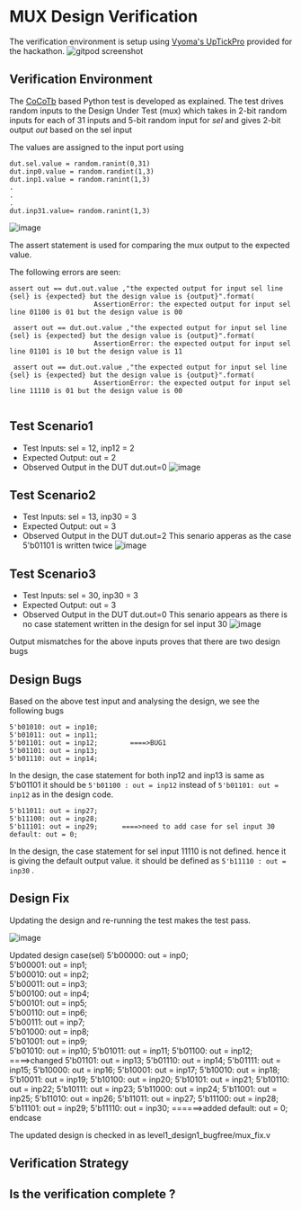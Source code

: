 
# MUX Design Verification

The verification environment is setup using [Vyoma's UpTickPro](https://vyomasystems.com) provided for the hackathon.
![gitpod screenshot](https://user-images.githubusercontent.com/92357357/180269862-b4acdb6d-cfe1-4da7-bf00-b5ace04ed753.PNG)


## Verification Environment

The [CoCoTb](https://www.cocotb.org/) based Python test is developed as explained. The test drives random inputs to the Design Under Test (mux) which takes in 2-bit random inputs for each of 31 inputs and 5-bit random input for *sel* and gives 2-bit output *out* based on the sel input

The values are assigned to the input port using 
```
dut.sel.value = random.ranint(0,31)
dut.inp0.value = random.randint(1,3) 
dut.inp1.value = random.ranint(1,3)
.
.
.
dut.inp31.value= random.ranint(1,3)
```
![image](https://user-images.githubusercontent.com/92357357/180451668-6fbb6f76-e0c0-4fa4-9564-22dce3d9a415.png)


The assert statement is used for comparing the mux output to the expected value.


The following errors are seen:
```
assert out == dut.out.value ,"the expected output for input sel line {sel} is {expected} but the design value is {output}".format(
                     AssertionError: the expected output for input sel line 01100 is 01 but the design value is 00
                    
 assert out == dut.out.value ,"the expected output for input sel line {sel} is {expected} but the design value is {output}".format(
                     AssertionError: the expected output for input sel line 01101 is 10 but the design value is 11

 assert out == dut.out.value ,"the expected output for input sel line {sel} is {expected} but the design value is {output}".format(
                     AssertionError: the expected output for input sel line 11110 is 01 but the design value is 00


```
## Test Scenario1 
- Test Inputs: sel = 12, inp12 = 2
- Expected Output: out = 2
- Observed Output in the DUT dut.out=0
![image](https://user-images.githubusercontent.com/92357357/180450336-ddba2411-9d4b-49fd-b626-2e19b0839410.png)

## Test Scenario2
- Test Inputs: sel = 13, inp30 = 3
- Expected Output: out = 3
- Observed Output in the DUT dut.out=2
This senario apperas as the case 5'b01101 is written twice 
![image](https://user-images.githubusercontent.com/92357357/180450194-9fa55a6c-99a0-4405-a923-dfba6dad74ef.png)

## Test Scenario3
- Test Inputs: sel = 30, inp30 = 3
- Expected Output: out = 3
- Observed Output in the DUT dut.out=0
This senario appears as there is no case statement written in the design for sel input 30
![image](https://user-images.githubusercontent.com/92357357/180450456-7a4cb88b-e9e8-4092-8d2f-60780da9bec2.png)


Output mismatches for the above inputs proves that there are two design bugs

## Design Bugs
Based on the above test input and analysing the design, we see the following bugs

```
5'b01010: out = inp10;
5'b01011: out = inp11;
5'b01101: out = inp12;        ====>BUG1
5'b01101: out = inp13;
5'b01110: out = inp14;
```
In the  design, the case statement for both inp12 and inp13 is same as 5'b01101  it should be ``5'b01100 : out = inp12`` instead of ``5'b01101: out = inp12`` as in the design code. 

```
5'b11011: out = inp27;
5'b11100: out = inp28;
5'b11101: out = inp29;      ====>need to add case for sel input 30
default: out = 0;
```
In the  design, the case statement for sel input 11110 is not defined. hence it is giving the default output value.  it should be defined as ``5'b11110 : out = inp30`` . 


## Design Fix
Updating the design and re-running the test makes the test pass.

![image](https://user-images.githubusercontent.com/92357357/180451446-7e2b312a-49a6-4f17-ae8e-e74065a34447.png)


Updated design
 case(sel)
      5'b00000: out = inp0;  
      5'b00001: out = inp1;  
      5'b00010: out = inp2;  
      5'b00011: out = inp3;  
      5'b00100: out = inp4;  
      5'b00101: out = inp5;  
      5'b00110: out = inp6;  
      5'b00111: out = inp7;  
      5'b01000: out = inp8;  
      5'b01001: out = inp9;  
      5'b01010: out = inp10;
      5'b01011: out = inp11;
      5'b01100: out = inp12;       ====>changed
      5'b01101: out = inp13;
      5'b01110: out = inp14;
      5'b01111: out = inp15;
      5'b10000: out = inp16;
      5'b10001: out = inp17;
      5'b10010: out = inp18;
      5'b10011: out = inp19;
      5'b10100: out = inp20;
      5'b10101: out = inp21;
      5'b10110: out = inp22;
      5'b10111: out = inp23;
      5'b11000: out = inp24;
      5'b11001: out = inp25;
      5'b11010: out = inp26;
      5'b11011: out = inp27;
      5'b11100: out = inp28;
      5'b11101: out = inp29;
      5'b11110: out = inp30;     ======>added
      default: out = 0;
    endcase
    
    


The updated design is checked in as level1_design1_bugfree/mux_fix.v

## Verification Strategy

## Is the verification complete ?
